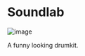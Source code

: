 # Soundlab

![image](https://user-images.githubusercontent.com/11378073/111086499-bfd08d00-84f2-11eb-97aa-0e0193d0950c.png)


A funny looking drumkit.
